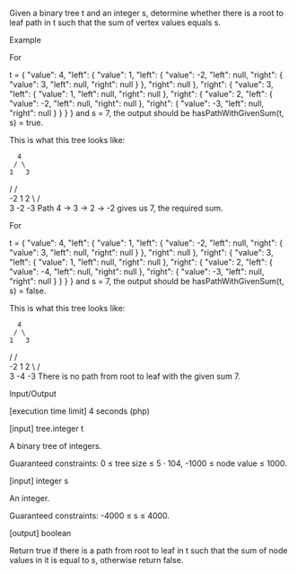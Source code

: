 Given a binary tree t and an integer s, determine whether there is a root to leaf path in t such that the sum of vertex values equals s.

Example

For

t = {
    "value": 4,
    "left": {
        "value": 1,
        "left": {
            "value": -2,
            "left": null,
            "right": {
                "value": 3,
                "left": null,
                "right": null
            }
        },
        "right": null
    },
    "right": {
        "value": 3,
        "left": {
            "value": 1,
            "left": null,
            "right": null
        },
        "right": {
            "value": 2,
            "left": {
                "value": -2,
                "left": null,
                "right": null
            },
            "right": {
                "value": -3,
                "left": null,
                "right": null
            }
        }
    }
}
and
s = 7,
the output should be hasPathWithGivenSum(t, s) = true.

This is what this tree looks like:

      4
     / \
    1   3
   /   / \
  -2  1   2
    \    / \
     3  -2 -3
Path 4 -> 3 -> 2 -> -2 gives us 7, the required sum.

For

t = {
    "value": 4,
    "left": {
        "value": 1,
        "left": {
            "value": -2,
            "left": null,
            "right": {
                "value": 3,
                "left": null,
                "right": null
            }
        },
        "right": null
    },
    "right": {
        "value": 3,
        "left": {
            "value": 1,
            "left": null,
            "right": null
        },
        "right": {
            "value": 2,
            "left": {
                "value": -4,
                "left": null,
                "right": null
            },
            "right": {
                "value": -3,
                "left": null,
                "right": null
            }
        }
    }
}
and
s = 7,
the output should be hasPathWithGivenSum(t, s) = false.

This is what this tree looks like:

      4
     / \
    1   3
   /   / \
  -2  1   2
    \    / \
     3  -4 -3
There is no path from root to leaf with the given sum 7.

Input/Output

[execution time limit] 4 seconds (php)

[input] tree.integer t

A binary tree of integers.

Guaranteed constraints:
0 ≤ tree size ≤ 5 · 104,
-1000 ≤ node value ≤ 1000.

[input] integer s

An integer.

Guaranteed constraints:
-4000 ≤ s ≤ 4000.

[output] boolean

Return true if there is a path from root to leaf in t such that the sum of node values in it is equal to s, otherwise return false.
